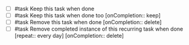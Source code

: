 - [ ] #task Keep this task when done
- [ ] #task Keep this task when done too  [onCompletion:: keep]
- [ ] #task Remove this task when done  [onCompletion:: delete]
- [ ] #task Remove completed instance of this recurring task when done  [repeat:: every day]  [onCompletion:: delete]
